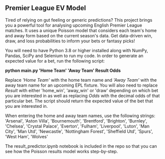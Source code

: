 ## Premier League EV Model

Tired of relying on gut feeling or generic predictions? This project brings you a powerful tool for analysing upcoming English Premier League matches. It uses a unique Poisson model that considers each team's home and away form based on the current season's data. Get data-driven win, draw, and loss probabilities to inform your bets or fantasy picks!

You will need to have Python 3.8 or higher installed along with NumPy, Pandas, SciPy and Selenium to run my code. In order to generate an expected value for a bet, run the following script:

**python main.py 'Home Team' 'Away Team' Result Odds**

Replace *'Home Team'* with the home team name and *'Away Team'* with the away team name for an upcoming EPL fixture. You will also need to replace *Result* with either 'home_win', 'away_win' or 'draw' depending on which bet you are interested in as well as replacing *Odds* with the decimal odds of that particular bet. The script should return the expected value of the bet that you are interested in.

When entering the home and away team names, use the following strings:
'Arsenal',
'Aston Villa',
'Bournemouth',
'Brentford',
'Brighton',
'Burnley',
'Chelsea',
'Crystal Palace',
'Everton',
'Fulham',
'Liverpool',
'Luton',
'Man City',
'Man Utd',
'Newcastle',
'Nottingham Forest',
'Sheffield Utd',
'Spurs',
'West Ham',
'Wolves'

The result_predictor.ipynb notebook is included in the repo so that you can see how the Poisson results model works step-by-step. 
